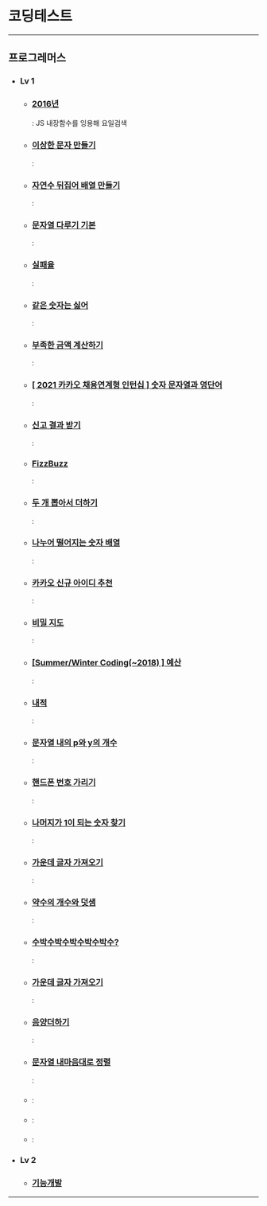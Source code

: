 # 코딩테스트

---
## 프로그레머스
+ ### Lv 1
  + ### [2016년](src/components/programmers/dayOfTheWeek.jsx) 
    : JS 내장함수를 잉용해 요일검색
  + ### [이상한 문자 만들기](src/components/programmers/weirdLetters.jsx)
    : 
  + ### [자연수 뒤집어 배열 만들기](src/components/programmers/numberOfArray.jsx)
    : 
  + ### [문자열 다루기 기본](src/components/programmers/string.jsx)
    : 
  + ### [실패율](src/components/programmers/failureRate.jsx)
    : 
  + ### [같은 숫자는 싫어](src/components/programmers/sameNumber.jsx)
    : 
  + ### [부족한 금액 계산하기](src/components/programmers/insufficient.jsx)
    : 
  + ### [[ 2021 카카오 채용연계형 인턴십 ] 숫자 문자열과 영단어](src/components/programmers/numStrEn.jsx)
    : 
  + ### [신고 결과 받기](src/components/programmers/userReports.jsx)
    : 
  + ### [FizzBuzz](src/components/programmers/fizz.jsx)
    : 
  + ### [두 개 뽑아서 더하기](src/components/programmers/dayOfTheWeek.jsx)
    : 
  + ### [나누어 떨어지는 숫자 배열](src/components/programmers/arrDivision.jsx)
    : 
  + ### [카카오 신규 아이디 추천](src/components/programmers/idSuggestion.jsx)
    : 
  + ### [비밀 지도](src/components/programmers/secretMap.jsx)
    : 
  + ### [[Summer/Winter Coding(~2018) ] 예산](src/components/programmers/budget.jsx)
    : 
  + ### [내적](src/components/programmers/dotProduct.jsx)
    : 
  + ### [문자열 내의 p와 y의 개수](src/components/programmers/numberOfCharacters.jsx)
    : 
  + ### [핸드폰 번호 가리기](src/components/programmers/hideCellPhoneNum.jsx)
    : 
  + ### [나머지가 1이 되는 숫자 찾기](src/components/programmers/findTheRemainder.jsx)
    : 
  + ### [가운데 글자 가져오기](src/components/programmers/middleLetter.jsx)
    : 
  + ### [약수의 개수와 덧샘](src/components/programmers/numberAndAdditionOfFactors.jsx)
    :
  + ### [수박수박수박수박수박수?](src/components/programmers/stringRepetition.jsx)
    :
  + ### [가운데 글자 가져오기](src/components/programmers/middleLetter.jsx)
    :
  + ### [음양더하기](src/components/programmers/addYinAndYang.jsx)
    :
  + ### [문자열 내마음대로 정렬](src/components/programmers/sortingStringsMyOwnWay.jsx)
    :
  + ### []()
    :
  + ### []()
    :
  + ### []()
    :
+ ### Lv 2
  + ### [기능개발](src/components/programmers/functionDevelopment.jsx)

--- 